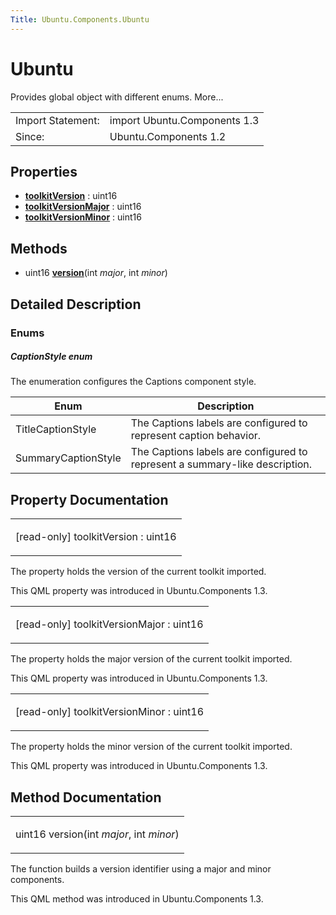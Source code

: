 ```yaml
---
Title: Ubuntu.Components.Ubuntu
---
```

        
Ubuntu
======

<span class="subtitle"></span>
Provides global object with different enums. More...

|                   |                              |
|-------------------|------------------------------|
| Import Statement: | import Ubuntu.Components 1.3 |
| Since:            | Ubuntu.Components 1.2        |

<span id="properties"></span>
Properties
----------

-   ****[toolkitVersion](#toolkitVersion-prop)**** : uint16
-   ****[toolkitVersionMajor](#toolkitVersionMajor-prop)**** : uint16
-   ****[toolkitVersionMinor](#toolkitVersionMinor-prop)**** : uint16

<span id="methods"></span>
Methods
-------

-   uint16 ****[version](#version-method)****(int *major*, int *minor*)

<span id="details"></span>
Detailed Description
--------------------

<span id="enums"></span>
### Enums

<span id="captionstyle-enum"></span>
##### CaptionStyle enum

The enumeration configures the Captions component style.

| Enum                | Description                                                                 |
|---------------------|-----------------------------------------------------------------------------|
| TitleCaptionStyle   | The Captions labels are configured to represent caption behavior.           |
| SummaryCaptionStyle | The Captions labels are configured to represent a summary-like description. |

Property Documentation
----------------------

<table>
<colgroup>
<col width="100%" />
</colgroup>
<tbody>
<tr class="odd">
<td><p><span id="toolkitVersion-prop"></span><span class="qmlreadonly">[read-only] </span><span class="name">toolkitVersion</span> : <span class="type">uint16</span></p></td>
</tr>
</tbody>
</table>

The property holds the version of the current toolkit imported.

This QML property was introduced in Ubuntu.Components 1.3.

<table>
<colgroup>
<col width="100%" />
</colgroup>
<tbody>
<tr class="odd">
<td><p><span id="toolkitVersionMajor-prop"></span><span class="qmlreadonly">[read-only] </span><span class="name">toolkitVersionMajor</span> : <span class="type">uint16</span></p></td>
</tr>
</tbody>
</table>

The property holds the major version of the current toolkit imported.

This QML property was introduced in Ubuntu.Components 1.3.

<table>
<colgroup>
<col width="100%" />
</colgroup>
<tbody>
<tr class="odd">
<td><p><span id="toolkitVersionMinor-prop"></span><span class="qmlreadonly">[read-only] </span><span class="name">toolkitVersionMinor</span> : <span class="type">uint16</span></p></td>
</tr>
</tbody>
</table>

The property holds the minor version of the current toolkit imported.

This QML property was introduced in Ubuntu.Components 1.3.

Method Documentation
--------------------

<table>
<colgroup>
<col width="100%" />
</colgroup>
<tbody>
<tr class="odd">
<td><p><span id="version-method"></span><span class="type">uint16</span> <span class="name">version</span>(<span class="type">int</span> <em>major</em>, <span class="type">int</span> <em>minor</em>)</p></td>
</tr>
</tbody>
</table>

The function builds a version identifier using a major and minor components.

This QML method was introduced in Ubuntu.Components 1.3.

